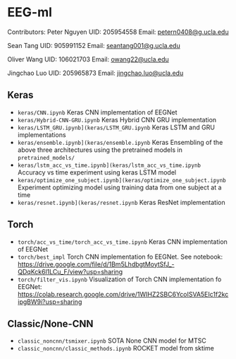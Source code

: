 # EEG-ml

Contributors:
Peter Nguyen
UID: 205954558
Email: petern0408@g.ucla.edu

Sean Tang
UID: 905991152
Email: seantang001@g.ucla.edu

Oliver Wang
UID: 106021703
Email: owang22@ucla.edu

Jingchao Luo
UID: 205965873
Email: jingchao.luo@ucla.edu

## Keras
- `keras/CNN.ipynb` Keras CNN implementation of EEGNet
- `keras/Hybrid-CNN-GRU.ipynb` Keras Hybrid CNN GRU implementation
- `keras/LSTM_GRU.ipynb](keras/LSTM_GRU.ipynb` Keras LSTM and GRU implementations
- `keras/ensemble.ipynb](keras/ensemble.ipynb` Keras Ensembling of the above three architectures using the pretrained models in `pretrained_models/`
- `keras/lstm_acc_vs_time.ipynb](keras/lstm_acc_vs_time.ipynb` Accuracy vs time experiment using keras LSTM model
- `keras/optimize_one_subject.ipynb](keras/optimize_one_subject.ipynb` Experiment optimizing model using training data from one subject at a time
- `keras/resnet.ipynb](keras/resnet.ipynb` Keras ResNet implementation
## Torch
- `torch/acc_vs_time/torch_acc_vs_time.ipynb` Keras CNN implementation of EEGNet
- `torch/best_impl` Torch CNN implementation fo EEGNet. See notebook: https://drive.google.com/file/d/1Bm5LhdbgtMoytSfJ_-QDqKck6l1LCu_F/view?usp=sharing
- `torch/filter_vis.ipynb` Visualization of Torch CNN implementation fo EEGNet: https://colab.research.google.com/drive/1WIHZ2SBC6YcoISVA5EIc1f2kcipgBW9i?usp=sharing

## Classic/None-CNN

- `classic_noncnn/tsmixer.ipynb` SOTA None CNN model for MTSC
- `classic_noncnn/classic_methods.ipynb` ROCKET model from sktime
